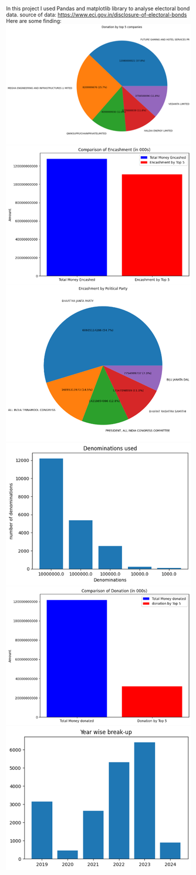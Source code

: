 In this project I used Pandas and matplotlib library to analyse electoral bond data. source of data: https://www.eci.gov.in/disclosure-of-electoral-bonds
Here are some finding: 
![](https://github.com/hiSh1n/learning_Python3/blob/9a33ca727f9aa3824fae5a9968c79f9f6e9da433/data_analysis/images/2.png)
![](https://github.com/hiSh1n/learning_Python3/blob/9a33ca727f9aa3824fae5a9968c79f9f6e9da433/data_analysis/images/3.png)
![](https://github.com/hiSh1n/learning_Python3/blob/9a33ca727f9aa3824fae5a9968c79f9f6e9da433/data_analysis/images/5.png)
![](https://github.com/hiSh1n/learning_Python3/blob/9a33ca727f9aa3824fae5a9968c79f9f6e9da433/data_analysis/images/56.png)
![](https://github.com/hiSh1n/learning_Python3/blob/9a33ca727f9aa3824fae5a9968c79f9f6e9da433/data_analysis/images/output.png)
![](https://github.com/hiSh1n/learning_Python3/blob/9a33ca727f9aa3824fae5a9968c79f9f6e9da433/data_analysis/images/output565.png)
